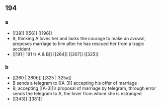 ## 194
### a
- [[38]] [[56]] [[196]] 
- B, thinking A loves her and lacks the courage to make an avowal, proposes marriage to him after he has rescued her from a tragic accident
- [[191 | 191 tr A &amp; B]] [[264]] [[307]] [[325]] 

### b
- [[260 | 260b]] [[325 | 325a]] 
- B sends a telegram to [[A-3]] accepting his offer of marriage
- B, accepting [[A-3]]’s proposal of marriage by telegram, through error sends the telegram to A, the lover from whom she is estranged
- [[343]] [[381]] 

